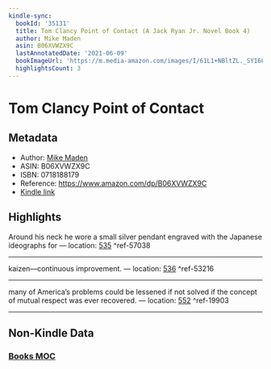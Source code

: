 ```yaml
---
kindle-sync:
  bookId: '35131'
  title: Tom Clancy Point of Contact (A Jack Ryan Jr. Novel Book 4)
  author: Mike Maden
  asin: B06XVWZX9C
  lastAnnotatedDate: '2021-06-09'
  bookImageUrl: 'https://m.media-amazon.com/images/I/61L1+NBltZL._SY160.jpg'
  highlightsCount: 3
---
```

# Tom Clancy Point of Contact
## Metadata
* Author: [Mike Maden](https://www.amazon.comundefined)
* ASIN: B06XVWZX9C
* ISBN: 0718188179
* Reference: https://www.amazon.com/dp/B06XVWZX9C
* [Kindle link](kindle://book?action=open&asin=B06XVWZX9C)

## Highlights
Around his neck he wore a small silver pendant engraved with the Japanese ideographs for — location: [535](kindle://book?action=open&asin=B06XVWZX9C&location=535) ^ref-57038

---
kaizen—continuous improvement. — location: [536](kindle://book?action=open&asin=B06XVWZX9C&location=536) ^ref-53216

---
many of America’s problems could be lessened if not solved if the concept of mutual respect was ever recovered. — location: [552](kindle://book?action=open&asin=B06XVWZX9C&location=552) ^ref-19903

---
## Non-Kindle Data
### [Books MOC](Books%20MOC.md)
